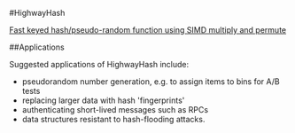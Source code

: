 #HighwayHash

[Fast keyed hash/pseudo-random function using SIMD multiply and permute](https://arxiv.org/abs/1612.06257)

##Applications

Suggested applications of HighwayHash include:

- pseudorandom number generation, e.g. to assign items to bins for A/B tests
- replacing larger data with hash 'fingerprints'
- authenticating short-lived messages such as RPCs
- data structures resistant to hash-flooding attacks.

